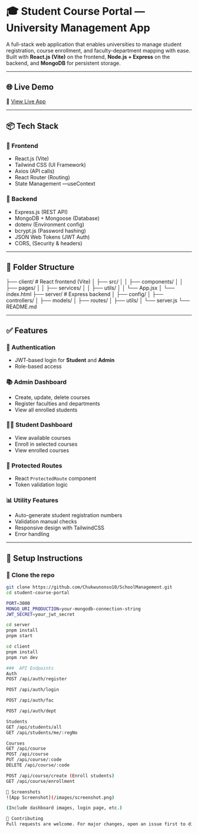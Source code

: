 # 🎓 Student Course Portal — University Management App

A full-stack web application that enables universities to manage student registration, course enrollment, and faculty-department mapping with ease. Built with **React.js (Vite)** on the frontend, **Node.js + Express** on the backend, and **MongoDB** for persistent storage.

---

## 🌐 Live Demo

🔗 [View Live App](https://schoolmanagement-1-frontend.onrender.com)

---

## 📦 Tech Stack

### 🔹 Frontend
- React.js (Vite)
- Tailwind CSS (UI Framework)
- Axios (API calls)
- React Router (Routing)
- State Management —useContext

### 🔹 Backend
- Express.js (REST API)
- MongoDB + Mongoose (Database)
- dotenv (Environment config)
- bcrypt.js (Password hashing)
- JSON Web Tokens (JWT Auth)
- CORS, (Security & headers)

---

## 📁 Folder Structure
├── client/ # React frontend (Vite)
│ ├── src/
│ │ ├── components/
│ │ ├── pages/
│ │ ├── services/
│ │ ├── utils/
│ │ └── App.jsx
│ └── index.html
├── server/ # Express backend
│ ├── config/
│ ├── controllers/
│ ├── models/
│ ├── routes/
│ ├── utils/
│ └── server.js
└── README.md



---

## ✅ Features

### 👤 Authentication
- JWT-based login for **Student** and **Admin**
- Role-based access

### 📚 Admin Dashboard
- Create, update, delete courses
- Register faculties and departments
- View all enrolled students

### 👨‍🎓 Student Dashboard
- View available courses
- Enroll in selected courses
- View enrolled courses

### 🔐 Protected Routes
- React `ProtectedRoute` component
- Token validation logic

### 📊 Utility Features
- Auto-generate student registration numbers
- Validation  manual checks
- Responsive design with TailwindCSS
- Error handling 

---

## 🧪 Setup Instructions

### 🚀 Clone the repo

```bash
git clone https://github.com/Chukwunonso10/SchoolManagement.git
cd student-course-portal

PORT=3000
MONGO_URI_PRODUCTION=your-mongodb-connection-string
JWT_SECRET=your_jwt_secret

cd server
pnpm install
pnpm start

cd client
pnpm install
pnpm run dev

###  API Endpoints
Auth
POST /api/auth/register

POST /api/auth/login

POST /api/auth/fac

POST /api/auth/dept

Students
GET /api/students/all
GET /api/students/me/:regNo

Courses
GET /api/course
POST /api/course
PUT /api/course/:code
DELETE /api/course/:code

POST /api/course/create (Enroll students)
GET /api/course/enrollment

📸 Screenshots
![App Screenshot](/images/screenshot.png)

(Include dashboard images, login page, etc.)

🤝 Contributing
Pull requests are welcome. For major changes, open an issue first to discuss.